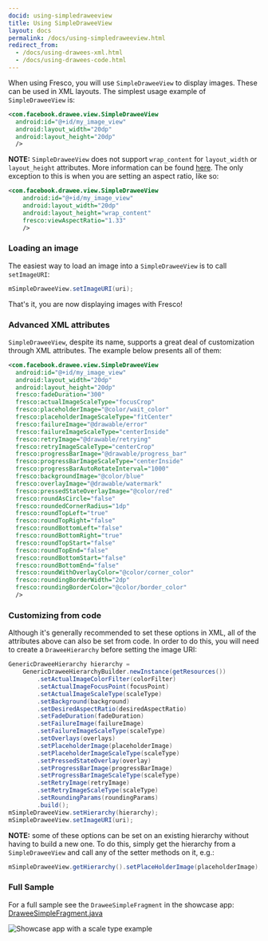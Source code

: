 ```yaml
---
docid: using-simpledraweeview
title: Using SimpleDraweeView
layout: docs
permalink: /docs/using-simpledraweeview.html
redirect_from:
  - /docs/using-drawees-xml.html
  - /docs/using-drawees-code.html
---
```


When using Fresco, you will use `SimpleDraweeView` to display images. These can be used in XML layouts. The simplest usage example of `SimpleDraweeView` is:

```xml
<com.facebook.drawee.view.SimpleDraweeView
  android:id="@+id/my_image_view"
  android:layout_width="20dp"
  android:layout_height="20dp"
  />
```

**NOTE:** `SimpleDraweeView` does not support `wrap_content` for `layout_width` or `layout_height` attributes. More information can be found [here](faq.html). The only exception to this is when you are setting an aspect ratio, like so:

```xml
<com.facebook.drawee.view.SimpleDraweeView
    android:id="@+id/my_image_view"
    android:layout_width="20dp"
    android:layout_height="wrap_content"
    fresco:viewAspectRatio="1.33"
    />
```

### Loading an image

The easiest way to load an image into a `SimpleDraweeView` is to call `setImageURI`:

```java
mSimpleDraweeView.setImageURI(uri);
```

That's it, you are now displaying images with Fresco!

### Advanced XML attributes

`SimpleDraweeView`, despite its name, supports a great deal of customization through XML attributes. The example below presents all of them:

```xml
<com.facebook.drawee.view.SimpleDraweeView
  android:id="@+id/my_image_view"
  android:layout_width="20dp"
  android:layout_height="20dp"
  fresco:fadeDuration="300"
  fresco:actualImageScaleType="focusCrop"
  fresco:placeholderImage="@color/wait_color"
  fresco:placeholderImageScaleType="fitCenter"
  fresco:failureImage="@drawable/error"
  fresco:failureImageScaleType="centerInside"
  fresco:retryImage="@drawable/retrying"
  fresco:retryImageScaleType="centerCrop"
  fresco:progressBarImage="@drawable/progress_bar"
  fresco:progressBarImageScaleType="centerInside"
  fresco:progressBarAutoRotateInterval="1000"
  fresco:backgroundImage="@color/blue"
  fresco:overlayImage="@drawable/watermark"
  fresco:pressedStateOverlayImage="@color/red"
  fresco:roundAsCircle="false"
  fresco:roundedCornerRadius="1dp"
  fresco:roundTopLeft="true"
  fresco:roundTopRight="false"
  fresco:roundBottomLeft="false"
  fresco:roundBottomRight="true"
  fresco:roundTopStart="false"
  fresco:roundTopEnd="false"
  fresco:roundBottomStart="false"
  fresco:roundBottomEnd="false"
  fresco:roundWithOverlayColor="@color/corner_color"
  fresco:roundingBorderWidth="2dp"
  fresco:roundingBorderColor="@color/border_color"
  />
```

### Customizing from code

Although it's generally recommended to set these options in XML, all of the attributes above can also be set from code. In order to do this, you will need to create a `DraweeHierarchy` before setting the image URI:

```java
GenericDraweeHierarchy hierarchy =
    GenericDraweeHierarchyBuilder.newInstance(getResources())
        .setActualImageColorFilter(colorFilter)
        .setActualImageFocusPoint(focusPoint)
        .setActualImageScaleType(scaleType)
        .setBackground(background)
        .setDesiredAspectRatio(desiredAspectRatio)
        .setFadeDuration(fadeDuration)
        .setFailureImage(failureImage)
        .setFailureImageScaleType(scaleType)
        .setOverlays(overlays)
        .setPlaceholderImage(placeholderImage)
        .setPlaceholderImageScaleType(scaleType)
        .setPressedStateOverlay(overlay)
        .setProgressBarImage(progressBarImage)
        .setProgressBarImageScaleType(scaleType)
        .setRetryImage(retryImage)
        .setRetryImageScaleType(scaleType)
        .setRoundingParams(roundingParams)
        .build();
mSimpleDraweeView.setHierarchy(hierarchy);
mSimpleDraweeView.setImageURI(uri);
```

**NOTE:** some of these options can be set on an existing hierarchy without having to build a new one. To do this, simply get the hierarchy from a `SimpleDraweeView` and call any of the setter methods on it, e.g.:

```java
mSimpleDraweeView.getHierarchy().setPlaceHolderImage(placeholderImage);
```

### Full Sample

For a full sample see the `DraweeSimpleFragment` in the showcase app: [DraweeSimpleFragment.java](https://github.com/facebook/fresco/blob/main/samples/showcase/src/main/java/com/facebook/fresco/samples/showcase/drawee/DraweeSimpleFragment.java)

![Showcase app with a scale type example](/static/images/docs/01-using-simpledraweeview-sample.png)
